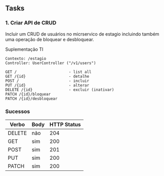 
## Tasks

### 1. Criar API de CRUD
Incluir um CRUD de usuários no micrservico de estagio incluindo também uma operação de bloquear e desbloquear.

Suplementação TI
```
Contexto: /estagio
Controller: UserController ("/v1/users")

GET /                       - list all
GET /{id}                   - detalhe
POST /                      - incluir
PUT /{id}                   - alterar
DELETE /{id}                - excluir (inativar)
PATCH /{id}/bloquear
PATCH /{id}/desbloquear
``` 

### Sucessos
Verbo | Body | HTTP Status
----- | ----- | ----- 
DELETE | não | 204
GET | sim | 200
POST | sim | 201
PUT | sim | 200
PATCH | sim | 200